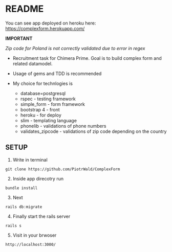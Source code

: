 # README

You can see app deployed on heroku here: https://complexform.herokuapp.com/

**IMPORTANT**

*Zip code for Poland is not correctly validated due to error in regex*

* Recruitment task for Chimera Prime. Goal is to build complex form and related datamodel.

* Usage of gems and TDD is recommended

* My choice for technlogies is
  - database=postgresql
  - rspec - testing framework
  - simple_form - form framework
  - bootstrap 4 - front
  - heroku - for deploy
  - slim - templating language
  - phonelib - validations of phone numbers
  - validates_zipcode - validations of zip code depending on the country

## SETUP

1. Write in terminal

`git clone https://github.com/PiotrWald/ComplexForm`

2. Inside app direcotry run

`bundle install`

3. Next

`rails db:migrate`

4. Finally start the rails server

`rails s`

5. Visit in your brwoser

`http://localhost:3000/`
